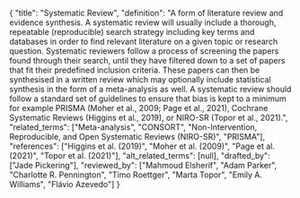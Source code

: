 {
    "title": "Systematic Review",
    "definition": "A form of literature review and evidence synthesis. A systematic review will usually include a thorough, repeatable (reproducible) search strategy including key terms and databases in order to find relevant literature on a given topic or research question. Systematic reviewers follow a process of screening the papers found through their search, until they have filtered down to a set of papers that fit their predefined inclusion criteria. These papers can then be synthesised in a written review which may optionally include statistical synthesis in the form of a meta-analysis as well. A systematic review should follow a standard set of guidelines to ensure that bias is kept to a minimum for example PRISMA (Moher et al., 2009; Page et al., 2021), Cochrane Systematic Reviews (Higgins et al., 2019), or NIRO-SR (Topor et al., 2021).",
    "related_terms": ["Meta-analysis", "CONSORT", "Non-Intervention, Reproducible, and Open Systematic Reviews (NIRO-SR)", "PRISMA"],
    "references": ["Higgins et al. (2019)", "Moher et al. (2009)", "Page et al. (2021)", "Topor et al. (2021)"],
    "alt_related_terms": [null],
    "drafted_by": ["Jade Pickering"],
    "reviewed_by": ["Mahmoud Elsherif", "Adam Parker", "Charlotte R. Pennington", "Timo Roettger", "Marta Topor", "Emily A. Williams", "Flávio Azevedo"]
  }
